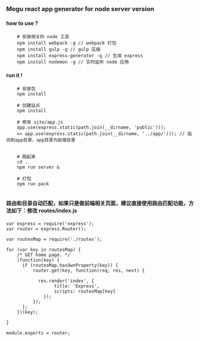 ### Mogu react app generator for node server version

#### how to use ?
```
    # 安装相关的 node 工具
    npm install webpack -g // webpack 打包
    npm install gulp -g // gulp 压缩
    npm install express-generator -g // 生成 express
    npm install nodemon -g // 实时监听 node 应用

```

#### run it !

```
    # 安装包
    npm install

    # 创建站点
    npm install

    # 修改 site/app.js
    app.use(express.static(path.join(__dirname, 'public'))); 
    => app.use(express.static(path.join(__dirname, '../app/'))); // 指向到app目录，app目录为前端目录


    # 跑起来
    cd ..
    npm run server &

    # 打包
    npm run pack


```


#### 路由和目录自动匹配，如果只是做前端相关页面，建议直接使用路由匹配功能，方法如下：修改 routes/index.js

```
var express = require('express');
var router = express.Router();

var routesMap = require('./routes');

for (var key in routesMap) {
    /* GET home page. */
    (function(key) {
      if (routesMap.hasOwnProperty(key)) {
          router.get(key, function(req, res, next) {

            res.render('index', { 
                  title: 'Express',
                  scripts: routesMap[key]
              });
          });
      };
    })(key);

}

module.exports = router;


```
